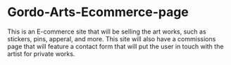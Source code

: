 # Gordo-Arts-Ecommerce-page

This is an E-commerce site that will be selling the art works, such as stickers, pins, apperal, and more. This site will also have a commissions page that will feature a contact form that will put the user in touch with the artist for private works. 
